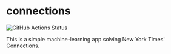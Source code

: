 # connections

![GitHub Actions Status](https://github.com/antoni0kim/connections/workflows/main/badge.svg?branch=versions)

This is a simple machine-learning app solving New York Times' Connections.